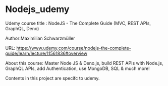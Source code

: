 # Nodejs_udemy

Udemy course title :    NodeJS - The Complete Guide (MVC, REST APIs, GraphQL, Deno)

Author:Maximilian Schwarzmüller

URL: https://www.udemy.com/course/nodejs-the-complete-guide/learn/lecture/11561836#overview

About this course:
Master Node JS & Deno.js, build REST APIs with Node.js, GraphQL APIs, add Authentication, use MongoDB, SQL & much more!

Contents in this project are specifc to udemy.
